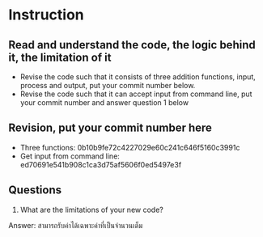 ﻿# Instruction

## Read and understand the code, the logic behind it, the limitation of it
* Revise the code such that it consists of three addition functions, input, process and output, put your commit number below.
* Revise the code such that it can accept input from command line, put your commit number and answer question 1 below

## Revision, put your commit number here
* Three functions: 0b10b9fe72c4227029e60c241c646f5160c3991c
* Get input from command line: ed70691e541b908c1ca3d75af5606f0ed5497e3f

## Questions
1. What are the limitations of your new code?

Answer: สามารถรับค่าได้เฉพาะค่าที่เป็นจำนวนเต็ม